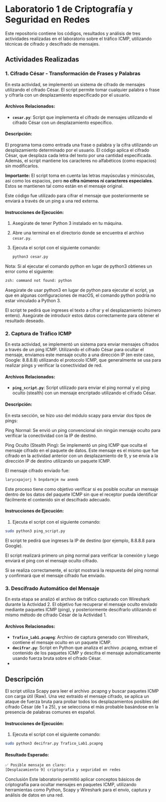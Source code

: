 # Laboratorio 1 de Criptografía y Seguridad en Redes

Este repositorio contiene los códigos, resultados y análisis de tres actividades realizadas en el laboratorio sobre el tráfico ICMP, utilizando técnicas de cifrado y descifrado de mensajes.

## Actividades Realizadas

### 1. **Cifrado César - Transformación de Frases y Palabras**
En esta actividad, se implementó un sistema de cifrado de mensajes utilizando el cifrado César. El script permite tomar cualquier palabra o frase y cifrarla con un desplazamiento especificado por el usuario.

#### Archivos Relacionados:
- **`cesar.py`**: Script que implementa el cifrado de mensajes utilizando el cifrado César con un desplazamiento específico.

#### Descripción:
El programa toma como entrada una frase o palabra y la cifra utilizando un desplazamiento determinado por el usuario. El código aplica el cifrado César, que desplaza cada letra del texto por una cantidad especificada. Además, el script mantiene los caracteres no alfabéticos (como espacios) sin modificarlos. 

**Importante:** El script toma en cuenta las letras mayúsculas y minúsculas, así como los espacios, pero **no cifra números ni caracteres especiales**. Estos se mantienen tal como están en el mensaje original.

Este código fue utilizado para cifrar el mensaje que posteriormente se enviará a través de un ping a una red externa.

#### Instrucciones de Ejecución:
1. Asegúrate de tener Python 3 instalado en tu máquina.
2. Abre una terminal en el directorio donde se encuentra el archivo `cesar.py`.
3. Ejecuta el script con el siguiente comando:
   
   ```bash
   python3 cesar.py
   
Nota: Si al ejecutar el comando python en lugar de python3 obtienes un error como el siguiente:

```bash
zsh: command not found: python
```
Asegúrate de usar python3 en lugar de python para ejecutar el script, ya que en algunas configuraciones de macOS, el comando python podría no estar vinculado a Python 3.

El script te pedirá que ingreses el texto a cifrar y el desplazamiento (número entero). Asegúrate de introducir estos datos correctamente para obtener el resultado deseado.


### 2. **Captura de Tráfico ICMP**
En esta actividad, se implementó un sistema para enviar mensajes cifrados a través de un ping ICMP. Utilizando el cifrado César para ocultar el mensaje, enviamos este mensaje oculto a una dirección IP (en este caso, Google: 8.8.8.8) utilizando el protocolo ICMP, que generalmente se usa para realizar pings y verificar la conectividad de red.

#### Archivos Relacionados:
- **`ping_script.py`**: Script utilizado para enviar el ping normal y el ping oculto (stealth) con un mensaje encriptado utilizando el cifrado César.

#### Descripción:
En esta sección, se hizo uso del módulo scapy para enviar dos tipos de pings:

Ping Normal: Se envió un ping convencional sin ningún mensaje oculto para verificar la conectividad con la IP de destino.

Ping Oculto (Stealth Ping): Se implementó un ping ICMP que oculta el mensaje cifrado en el paquete de datos. Este mensaje es el mismo que fue cifrado en la actividad anterior con un desplazamiento de 9, y se envía a la dirección IP de destino utilizando un paquete ICMP.

El mensaje cifrado enviado fue:

```bash
larycxpajorj h bnpdarmjm nw anmnb
```

Este proceso tiene como objetivo verificar si es posible ocultar un mensaje dentro de los datos del paquete ICMP sin que el receptor pueda identificar fácilmente el contenido sin el descifrado adecuado.

#### Instrucciones de Ejecución:
1. Ejecuta el script con el siguiente comando:

```bash
sudo python3 ping_script.py
```

El script te pedirá que ingreses la IP de destino (por ejemplo, 8.8.8.8 para Google).

El script realizará primero un ping normal para verificar la conexión y luego enviará el ping con el mensaje oculto cifrado.

Si se realiza correctamente, el script mostrará la respuesta del ping normal y confirmará que el mensaje cifrado fue enviado.

### 3. **Descifrado Automático del Mensaje**
En esta etapa se analizó el archivo de tráfico capturado con Wireshark durante la Actividad 2. El objetivo fue recuperar el mensaje oculto enviado mediante paquetes ICMP (ping), y posteriormente descifrarlo utilizando el mismo método de cifrado César de la Actividad 1.

#### Archivos Relacionados:
- **`Trafico_Lab1.pcapng`**: Archivo de captura generado con Wireshark, contiene el mensaje oculto en un paquete ICMP.
- **`decifrar.py`**: Script en Python que analiza el archivo .pcapng, extrae el contenido de los paquetes ICMP y descifra el mensaje automáticamente usando fuerza bruta sobre el cifrado César.
- 
## Descripción
El script utiliza Scapy para leer el archivo .pcapng y buscar paquetes ICMP con carga útil (Raw). Una vez extraído el mensaje cifrado, se aplica un ataque de fuerza bruta para probar todos los desplazamientos posibles del cifrado César (de 1 a 25), y se selecciona el más probable basándose en la presencia de palabras comunes en español.

#### Instrucciones de Ejecución:

1. Ejecuta el script con el siguiente comando:

```bash
sudo python3 decifrar.py Trafico_Lab1.pcapng
```
#### Resultado Esperado:
```bash
✅ Posible mensaje en claro:
[Desplazamiento 9] criptografia y seguridad en redes
```

Conclusión
Este laboratorio permitió aplicar conceptos básicos de criptografía para ocultar mensajes en paquetes ICMP, utilizando herramientas como Python, Scapy y Wireshark para el envío, captura y análisis de datos en una red.
